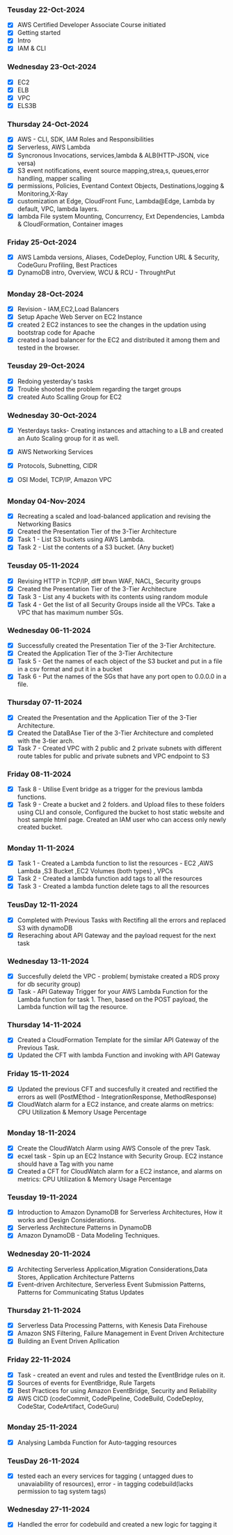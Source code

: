 ### Teusday 22-Oct-2024
- [x] AWS Certified Developer Associate Course initiated
- [x] Getting started
- [x] Intro
- [x] IAM & CLI

### Wednesday 23-Oct-2024
- [x] EC2
- [x] ELB
- [x] VPC
- [x] ELS3B

### Thursday 24-Oct-2024
- [x] AWS - CLI, SDK, IAM Roles and Responsibilities
- [x] Serverless, AWS Lambda 
- [x] Syncronous Invocations, services,lambda & ALB(HTTP-JSON, vice versa)
- [x] S3 event notifications, event source mapping,strea,s, queues,error handling, mapper scalling
- [x] permissions, Policies, Eventand Context Objects, Destinations,logging & Monitoring,X-Ray
- [x] customization at Edge, CloudFront Func, Lambda@Edge, Lambda by default, VPC, lambda layers.
- [x] lambda File system Mounting, Concurrency, Ext Dependencies, Lambda & CloudFormation, Container images

### Friday 25-Oct-2024
- [x] AWS Lambda versions, Aliases, CodeDeploy, Function URL & Security, CodeGuru Profiling, Best Practices
- [x] DynamoDB intro, Overview, WCU & RCU - ThroughtPut

##

### Monday 28-Oct-2024
- [x] Revision - IAM,EC2,Load Balancers
- [x] Setup Apache Web Server on EC2 Instance 
- [x] created 2 EC2 instances to see the changes in the updation using bootstrap code for Apache
- [x] created a load balancer for the EC2 and distributed it among them and tested in the browser.

### Teusday 29-Oct-2024
- [x] Redoing yesterday's tasks
- [x] Trouble shooted the problem regarding the target groups
- [x] created Auto Scalling Group for EC2

### Wednesday 30-Oct-2024
- [x] Yesterdays tasks- Creating instances and attaching to a LB and created an Auto Scaling group for it as well.
- [x] AWS Networking Services
- [x] Protocols, Subnetting, CIDR
- [x] OSI Model, TCP/IP, Amazon VPC


##


### Monday 04-Nov-2024
- [x] Recreating a scaled and load-balanced application and revising the Networking Basics
- [x] Created the Presentation Tier of the 3-Tier Architecture
- [x] Task 1 - List S3 buckets using AWS Lambda.
- [x] Task 2 - List the contents of a S3 bucket. (Any bucket)

### Teusday 05-11-2024
- [x] Revising HTTP in TCP/IP, diff btwn WAF, NACL, Security groups
- [x] Created the Presentation Tier of the 3-Tier Architecture
- [x] Task 3 - List any 4 buckets with its contents using random module
- [x] Task 4 - Get the list of all Security Groups inside all the VPCs. Take a VPC that has maximum number SGs.

### Wednesday 06-11-2024
- [x] Successfully created the Presentation Tier of the 3-Tier Architecture.
- [x] Created the Application Tier of the 3-Tier Architecture
- [x] Task 5 - Get the names of each object of the S3 bucket and put in a file in a csv format and put it in a bucket
- [x] Task 6 - Put the names of the SGs that have any port open to 0.0.0.0 in a file.

### Thursday 07-11-2024
- [x] Created the Presentation and the Application Tier of the 3-Tier Architecture.
- [x] Created the DataBAse Tier of the 3-Tier Architecture and completed with the 3-tier arch.
- [x] Task 7 - Created VPC with 2 public and 2 private subnets with different route tables for public and private subnets and  VPC endpoint to S3

### Friday 08-11-2024
- [x] Task 8 - Utilise Event bridge as a trigger for the previous lambda functions.
- [x] Task 9 - Create a bucket and 2 folders. and Upload files to these folders using CLI and console, Configured the bucket to host static website and host sample html page. Created an IAM user who can access only newly created bucket.

##

### Monday 11-11-2024
- [x] Task 1 - Created a Lambda function to list the resources - EC2 ,AWS Lambda ,S3 Bucket ,EC2 Volumes (both types) , VPCs 
- [x] Task 2 - Created a lambda function add tags to all the resources
- [x] Task 3 - Created a lambda function delete tags to all the resources

### TeusDay 12-11-2024
- [x] Completed with Previous Tasks with Rectifing all the errors and replaced S3 with dynamoDB
- [x] Reseraching about API Gateway and the payload request for the next task

### Wednesday 13-11-2024
- [x] Succesfully deletd the VPC - problem( bymistake created a RDS proxy for db security group)
- [x] Task - API Gateway Trigger for your AWS Lambda Function for the Lambda function for task 1. Then, based on the POST payload, the Lambda function will tag the resource. 

### Thursday 14-11-2024
- [x] Created a CloudFormation Template for the similar API Gateway of the Previous Task. 
- [x] Updated the CFT with lambda Function and invoking with API Gateway

### Friday 15-11-2024
- [x] Updated the previous CFT and succesfully it created and rectified the errors as well (PostMEthod - IntegrationResponse, MethodResponse)
- [x] CloudWatch alarm for a EC2 instance, and create alarms on metrics: CPU Utilization & Memory Usage Percentage 

##


### Monday 18-11-2024
- [x] Create the CloudWatch Alarm using AWS Console of the prev Task.
- [x] ecxel task - Spin up an EC2 Instance with Security Group. EC2 instance should have a Tag with you name
- [x] Created a CFT for CloudWatch alarm for a EC2 instance, and alarms on metrics: CPU Utilization & Memory Usage Percentage 

### Teusday 19-11-2024
- [x] Introduction to Amazon DynamoDB for Serverless Architectures,
How it works and Design Considerations.
 - [x] Serverless Architecture Patterns in DynamoDB
 - [x] Amazon DynamoDB - Data Modeling Techniques.

### Wednesday 20-11-2024
- [x] Architecting Serverless Application,Migration Considerations,Data Stores, Application Architecture Patterns
- [x] Event-driven Architecture, Serverless Event Submission Patterns, Patterns for Communicating Status Updates

### Thursday 21-11-2024
- [x] Serverless Data Processing Patterns, with Kenesis Data Firehouse
- [x] Amazon SNS Filtering, Failure Management in Event Driven Architecture
- [x] Building an Event Driven Apllication 

### Friday 22-11-2024
- [x] Task - created an event and rules and tested the EventBridge rules on it.
- [x] Sources of events for EventBridge, Rule Targets
- [x] Best Practices for using Amazon EventBridge, Security and Reliability
- [x] AWS CICD (codeCommit, CodePipeline, CodeBuild, CodeDeploy, CodeStar, CodeArtifact, CodeGuru)

##

### Monday 25-11-2024
- [x] Analysing Lambda Function for Auto-tagging resources 

### TeusDay 26-11-2024
- [x] tested each an every services for tagging ( untagged dues to unavaiability of resources), error - in tagging codebuild(lacks permission to tag system tags)

### Wednesday 27-11-2024
- [x] Handled the error for codebuild and created a new logic for tagging it
